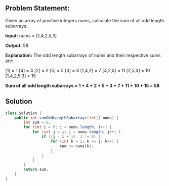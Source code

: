 

## Problem Statement:

Given an array of positive integers nums, calculate the sum of all odd length subarrays.

**Input:** 
nums = [1,4,2,5,3]

**Output:**
58 

**Explanation:**
The odd length subarrays of nums and their respective sums are:

[1] = 1
[4] = 4
[2] = 2
[5] = 5
[3] = 3
[1,4,2] = 7
[4,2,5] = 11
[2,5,3] = 10
[1,4,2,5,3] = 15

**Sum of all odd length subarrays = 1 + 4 + 2 + 5 + 3 + 7 + 11 + 10 + 15 = 58**

## Solution

```java
class Solution {
    public int sumOddLengthSubarrays(int[] nums) {
        int sum = 0;
        for (int i = 0; i < nums.length; i++) {
            for (int j = i; j < nums.length; j++) {
                if ((j - i + 1)  2 != 0) {
                    for (int k = i; k <= j; k++) {
                        sum += nums[k];
                    }
                }
            }
        }
        return sum;
    }
}
```